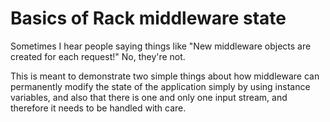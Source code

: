 # Basics of Rack middleware state

Sometimes I hear people saying things like "New middleware objects are created
for each request!" No, they're not.

This is meant to demonstrate two simple things about how middleware can
permanently modify the state of the application simply by using instance
variables, and also that there is one and only one input stream, and therefore
it needs to be handled with care.
